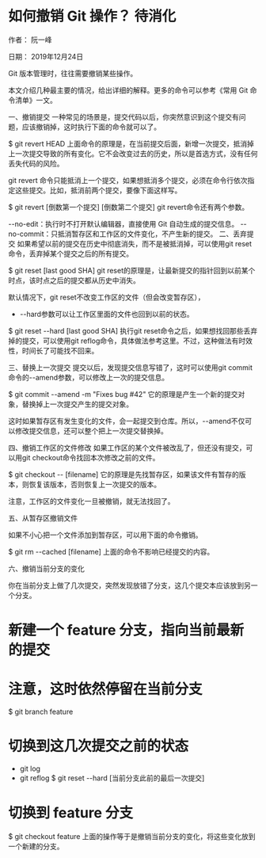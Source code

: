 # 如何撤销 Git 操作？ 待消化

作者： 阮一峰

日期： 2019年12月24日

Git 版本管理时，往往需要撤销某些操作。

本文介绍几种最主要的情况，给出详细的解释。更多的命令可以参考《常用 Git 命令清单》一文。

一、撤销提交
一种常见的场景是，提交代码以后，你突然意识到这个提交有问题，应该撤销掉，这时执行下面的命令就可以了。


$ git revert HEAD
上面命令的原理是，在当前提交后面，新增一次提交，抵消掉上一次提交导致的所有变化。它不会改变过去的历史，所以是首选方式，没有任何丢失代码的风险。

git revert 命令只能抵消上一个提交，如果想抵消多个提交，必须在命令行依次指定这些提交。比如，抵消前两个提交，要像下面这样写。


$ git revert [倒数第一个提交] [倒数第二个提交]
git revert命令还有两个参数。

--no-edit：执行时不打开默认编辑器，直接使用 Git 自动生成的提交信息。
--no-commit：只抵消暂存区和工作区的文件变化，不产生新的提交。
二、丢弃提交
如果希望以前的提交在历史中彻底消失，而不是被抵消掉，可以使用git reset命令，丢弃掉某个提交之后的所有提交。


$ git reset [last good SHA]
git reset的原理是，让最新提交的指针回到以前某个时点，该时点之后的提交都从历史中消失。

默认情况下，git reset不改变工作区的文件（但会改变暂存区），

- --hard参数可以让工作区里面的文件也回到以前的状态。


$ git reset --hard [last good SHA]
执行git reset命令之后，如果想找回那些丢弃掉的提交，可以使用git reflog命令，具体做法参考这里。不过，这种做法有时效性，时间长了可能找不回来。

三、替换上一次提交
提交以后，发现提交信息写错了，这时可以使用git commit命令的--amend参数，可以修改上一次的提交信息。


$ git commit --amend -m "Fixes bug #42"
它的原理是产生一个新的提交对象，替换掉上一次提交产生的提交对象。

这时如果暂存区有发生变化的文件，会一起提交到仓库。所以，--amend不仅可以修改提交信息，还可以整个把上一次提交替换掉。

四、撤销工作区的文件修改
如果工作区的某个文件被改乱了，但还没有提交，可以用git checkout命令找回本次修改之前的文件。


$ git checkout -- [filename]
它的原理是先找暂存区，如果该文件有暂存的版本，则恢复该版本，否则恢复上一次提交的版本。

注意，工作区的文件变化一旦被撤销，就无法找回了。

五、从暂存区撤销文件

如果不小心把一个文件添加到暂存区，可以用下面的命令撤销。

$ git rm --cached [filename]
上面的命令不影响已经提交的内容。

六、撤销当前分支的变化

你在当前分支上做了几次提交，突然发现放错了分支，这几个提交本应该放到另一个分支。


# 新建一个 feature 分支，指向当前最新的提交
# 注意，这时依然停留在当前分支
$ git branch feature

# 切换到这几次提交之前的状态

- git log
- git reflog
$ git reset --hard [当前分支此前的最后一次提交]

# 切换到 feature 分支
$ git checkout feature
上面的操作等于是撤销当前分支的变化，将这些变化放到一个新建的分支。
